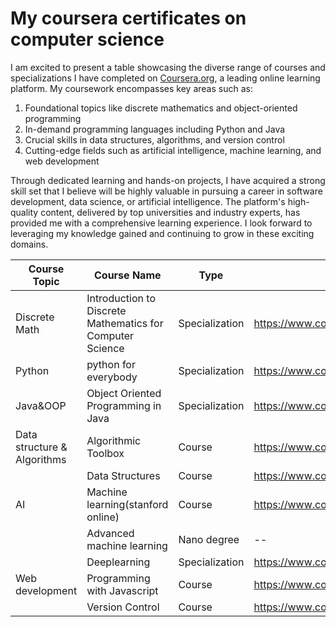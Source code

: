 # My coursera certificates on computer science

I am excited to present a table showcasing the diverse range of courses and specializations I have completed on [Coursera.org](https://www.coursera.org), a leading online learning platform. My coursework encompasses key areas such as:

1. Foundational topics like discrete mathematics and object-oriented programming
2. In-demand programming languages including Python and Java
3. Crucial skills in data structures, algorithms, and version control
4. Cutting-edge fields such as artificial intelligence, machine learning, and web development

Through dedicated learning and hands-on projects, I have acquired a strong skill set that I believe will be highly valuable in pursuing a career in software development, data science, or artificial intelligence. The platform's high-quality content, delivered by top universities and industry experts, has provided me with a comprehensive learning experience. I look forward to leveraging my knowledge gained and continuing to grow in these exciting domains.



| Course Topic               | Course Name                                              | Type          | Certificate Link                                                                        |
|----------------------------|----------------------------------------------------------|---------------|------------------------------------------------------------------------------------------|
| Discrete Math              | Introduction to Discrete Mathematics for Computer Science| Specialization| https://www.coursera.org/account/accomplishments/specialization/HD7FD76K5YMU            |
| Python                     | python for everybody                                     | Specialization| https://www.coursera.org/account/accomplishments/specialization/7MUD7XD3Z4SP            |
| Java&OOP                   | Object Oriented Programming in Java                      | Specialization| https://www.coursera.org/account/accomplishments/specialization/QG7SF6HS2FJQ            |
| Data structure & Algorithms| Algorithmic Toolbox                                      | Course        | https://www.coursera.org/account/accomplishments/verify/DT37MBTM4TRP                    |
|                            | Data Structures                                          | Course        | https://www.coursera.org/account/accomplishments/verify/RSZGZUXZL6W7                    |
| AI                         | Machine learning(stanford online)                        | Course        | https://www.coursera.org/account/accomplishments/verify/XWZ89DTYWNL2                    |
|                            | Advanced machine learning                                | Nano degree   | --                                                                                      |
|                            | Deeplearning                                             | Specialization| https://www.coursera.org/account/accomplishments/specialization/U67SNUTWUVMM            |
| Web development            | Programming with Javascript                              | Course        | https://www.coursera.org/account/accomplishments/verify/J42YLYXZNWGZ                    |
|                            | Version Control                                          | Course        | https://www.coursera.org/account/accomplishments/verify/MWVTM26WMHKL                    |
